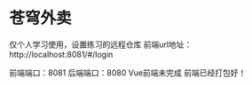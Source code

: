 # 苍穹外卖
仅个人学习使用，设置练习的远程仓库
前端url地址：http://localhost:8081/#/login

前端端口：8081
后端端口：8080
Vue前端未完成
前端已经打包好！
